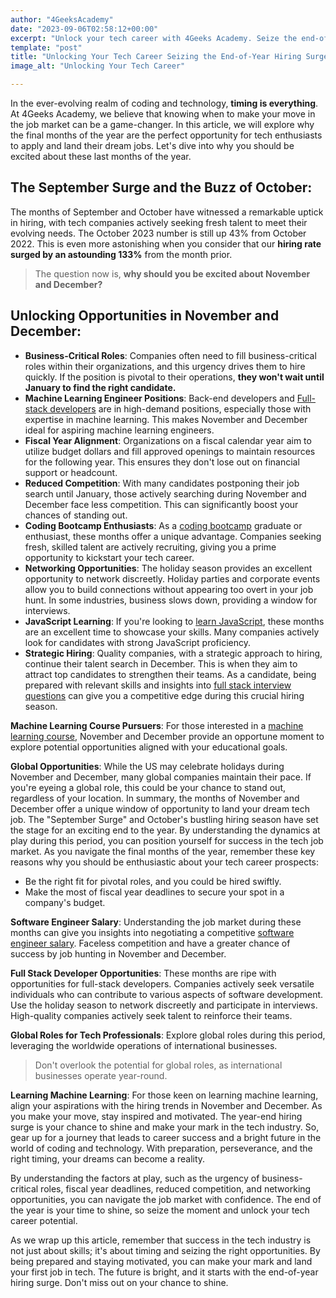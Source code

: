 ```yaml
---
author: "4GeeksAcademy"
date: "2023-09-06T02:58:12+00:00"
excerpt: "Unlock your tech career with 4Geeks Academy. Seize the end-of-year hiring surge and land your dream job with our coding bootcamp training."
template: "post"
title: "Unlocking Your Tech Career Seizing the End-of-Year Hiring Surge"
image_alt: "Unlocking Your Tech Career"

---
```

In the ever-evolving realm of coding and technology, **timing is everything**. At 4Geeks Academy, we believe that knowing when to make your move in the job market can be a game-changer. In this article, we will explore why the final months of the year are the perfect opportunity for tech enthusiasts to apply and land their dream jobs. Let's dive into why you should be excited about these last months of the year.

## The September Surge and the Buzz of October:

The months of September and October have witnessed a remarkable uptick in hiring, with tech companies actively seeking fresh talent to meet their evolving needs. The October 2023 number is still up 43% from October 2022. This is even more astonishing when you consider that our **hiring rate surged by an astounding 133%** from the month prior.

> The question now is, **why should you be excited about November and December?**

## Unlocking Opportunities in November and December:

- **Business-Critical Roles**: Companies often need to fill business-critical roles within their organizations, and this urgency drives them to hire quickly. If the position is pivotal to their operations, **they won't wait until January to find the right candidate.**
- **Machine Learning Engineer Positions**: Back-end developers and [Full-stack developers](https://4geeksacademy.com/us/coding-bootcamps/part-time-full-stack-developer) are in high-demand positions, especially those with expertise in machine learning. This makes November and December ideal for aspiring machine learning engineers.
- **Fiscal Year Alignment**: Organizations on a fiscal calendar year aim to utilize budget dollars and fill approved openings to maintain resources for the following year. This ensures they don't lose out on financial support or headcount.
- **Reduced Competition**: With many candidates postponing their job search until January, those actively searching during November and December face less competition. This can significantly boost your chances of standing out.
- **Coding Bootcamp Enthusiasts**: As a [coding bootcamp](https://4geeksacademy.com/us/coding-bootcamp) graduate or enthusiast, these months offer a unique advantage. Companies seeking fresh, skilled talent are actively recruiting, giving you a prime opportunity to kickstart your tech career.
- **Networking Opportunities**: The holiday season provides an excellent opportunity to network discreetly. Holiday parties and corporate events allow you to build connections without appearing too overt in your job hunt. In some industries, business slows down, providing a window for interviews.
- **JavaScript Learning**: If you're looking to [learn JavaScript](https://4geeksacademy.com/us/learn-javascript/learn-javascript), these months are an excellent time to showcase your skills. Many companies actively look for candidates with strong JavaScript proficiency.
- **Strategic Hiring**: Quality companies, with a strategic approach to hiring, continue their talent search in December. This is when they aim to attract top candidates to strengthen their teams. As a candidate, being prepared with relevant skills and insights into [full stack interview questions](https://4geeksacademy.com/us/full-stack-developer/full-stack-developer-interview-questions) can give you a competitive edge during this crucial hiring season.

 **Machine Learning Course Pursuers**: For those interested in a [machine learning course](https://4geeksacademy.com/us/coding-bootcamps/datascience-machine-learning), November and December provide an opportune moment to explore potential opportunities aligned with your educational goals.
 
**Global Opportunities**: While the US may celebrate holidays during November and December, many global companies maintain their pace. If you're eyeing a global role, this could be your chance to stand out, regardless of your location.
In summary, the months of November and December offer a unique window of opportunity to land your dream tech job. The "September Surge" and October's bustling hiring season have set the stage for an exciting end to the year. By understanding the dynamics at play during this period, you can position yourself for success in the tech job market. As you navigate the final months of the year, remember these key reasons why you should be enthusiastic about your tech career prospects:  

- Be the right fit for pivotal roles, and you could be hired swiftly.
- Make the most of fiscal year deadlines to secure your spot in a company's budget.

**Software Engineer Salary**: Understanding the job market during these months can give you insights into negotiating a competitive [software engineer salary](https://4geeksacademy.com/us/software-engineer-salary/software-engineer-salary).
Faceless competition and have a greater chance of success by job hunting in November and December.

**Full Stack Developer Opportunities**: These months are ripe with opportunities for full-stack developers. Companies actively seek versatile individuals who can contribute to various aspects of software development.
Use the holiday season to network discreetly and participate in interviews.
High-quality companies actively seek talent to reinforce their teams.

**Global Roles for Tech Professionals**: Explore global roles during this period, leveraging the worldwide operations of international businesses.
>Don't overlook the potential for global roles, as international businesses operate year-round.

**Learning Machine Learning**: For those keen on learning machine learning, align your aspirations with the hiring trends in November and December.
As you make your move, stay inspired and motivated. The year-end hiring surge is your chance to shine and make your mark in the tech industry. So, gear up for a journey that leads to career success and a bright future in the world of coding and technology. With preparation, perseverance, and the right timing, your dreams can become a reality.

By understanding the factors at play, such as the urgency of business-critical roles, fiscal year deadlines, reduced competition, and networking opportunities, you can navigate the job market with confidence. The end of the year is your time to shine, so seize the moment and unlock your tech career potential.

As we wrap up this article, remember that success in the tech industry is not just about skills; it's about timing and seizing the right opportunities. By being prepared and staying motivated, you can make your mark and land your first job in tech. The future is bright, and it starts with the end-of-year hiring surge. Don't miss out on your chance to shine.